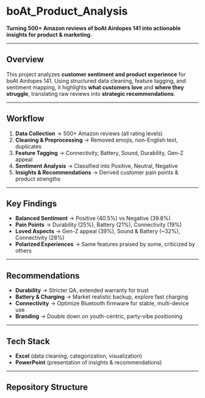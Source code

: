 # boAt_Product_Analysis  

**Turning 500+ Amazon reviews of boAt Airdopes 141 into actionable insights for product & marketing.**  

---

## Overview  
This project analyzes **customer sentiment and product experience** for boAt Airdopes 141. Using structured data cleaning, feature tagging, and sentiment mapping, it highlights **what customers love** and **where they struggle**, translating raw reviews into **strategic recommendations**.  

---

## Workflow  
1. **Data Collection** → 500+ Amazon reviews (all rating levels)  
2. **Cleaning & Preprocessing** → Removed emojis, non-English text, duplicates  
3. **Feature Tagging** → Connectivity, Battery, Sound, Durability, Gen-Z appeal  
4. **Sentiment Analysis** → Classified into Positive, Neutral, Negative  
5. **Insights & Recommendations** → Derived customer pain points & product strengths  

---

## Key Findings  
- **Balanced Sentiment** → Positive (40.5%) vs Negative (39.8%)  
- **Pain Points** → Durability (25%), Battery (21%), Connectivity (19%)  
- **Loved Aspects** → Gen-Z appeal (39%), Sound & Battery (~32%), Connectivity (28%)  
- **Polarized Experiences** → Same features praised by some, criticized by others  

---

## Recommendations  
- **Durability** → Stricter QA, extended warranty for trust  
- **Battery & Charging** → Market realistic backup, explore fast charging  
- **Connectivity** → Optimize Bluetooth firmware for stable, multi-device use  
- **Branding** → Double down on youth-centric, party-vibe positioning  

---

## Tech Stack  
- **Excel** (data cleaning, categorization, visualization)  
- **PowerPoint** (presentation of insights & recommendations)  

---

## Repository Structure  
